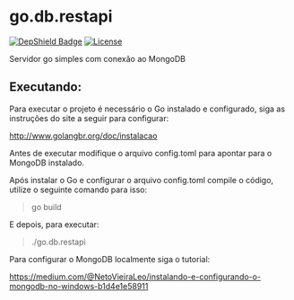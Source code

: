# go.db.restapi

[![DepShield Badge](https://depshield.sonatype.org/badges/caiocampos/go.db.restapi/depshield.svg)](https://depshield.github.io)
[![License](https://img.shields.io/github/license/caiocampos/go.db.restapi.svg)](LICENSE)

Servidor go simples com conexão ao MongoDB 

## Executando:

Para executar o projeto é necessário o Go instalado e configurado, siga as instruções do site a seguir para configurar:

http://www.golangbr.org/doc/instalacao

Antes de executar modifique o arquivo config.toml para apontar para o MongoDB instalado.

Após instalar o Go e configurar o arquivo config.toml compile o código, utilize o seguinte comando para isso:

> go build

E depois, para executar:

> ./go.db.restapi

Para configurar o MongoDB localmente siga o tutorial:

https://medium.com/@NetoVieiraLeo/instalando-e-configurando-o-mongodb-no-windows-b1d4e1e58911
